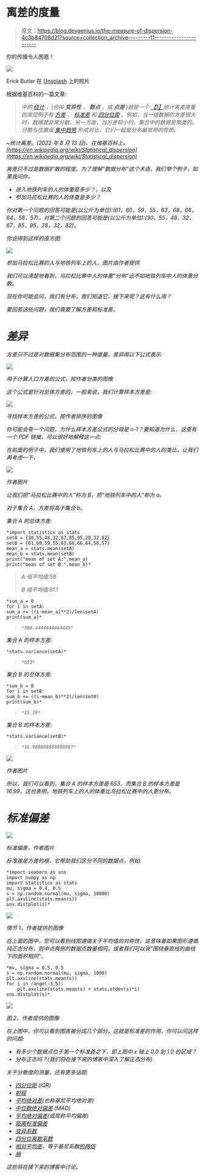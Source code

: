 # 离差的度量

> 原文：<https://blog.devgenius.io/the-measure-of-dispersion-4c3b84708d21?source=collection_archive---------11----------------------->

你的传播令人困惑！

![](img/db37cf0a803b1a0c381f3444d039131a.png)

Erick Butler 在 [Unsplash](https://unsplash.com?utm_source=medium&utm_medium=referral) 上的照片

根据维基百科的一篇文章:

> *中的* [*统计*](https://en.wikipedia.org/wiki/Statistics) *，***(也叫* ***变异性*** *，* ***散点*** *，或* ***点差*** *)就是一个* [*【1】*](https://en.wikipedia.org/wiki/Statistical_dispersion#cite_note-1)*统计离差度量的常见例子有* [*方差*](https://en.wikipedia.org/wiki/Variance) *、* [*标准差*](https://en.wikipedia.org/wiki/Standard_deviation) *和* [*四分位距*](https://en.wikipedia.org/wiki/Interquartile_range) *。例如，当一组数据的方差很大时，数据就非常分散。另一方面，当方差较小时，集合中的数据是聚类的。分散与位置或* [*集中趋势*](https://en.wikipedia.org/wiki/Central_tendency) *形成对比，它们一起是分布最常用的性质。**

*~统计离差。(2022 年 8 月 13 日)。在维基百科上。[https://en.wikipedia.org/wiki/Statistical_dispersion](https://en.wikipedia.org/wiki/Statistical_dispersion)*

*离差只不过是数据扩散的程度。为了理解“数据分布”这个术语，我们举个例子，如果我问你，*

*   *进入地铁列车的人的体重是多少？，以及*
*   *参加马拉松比赛的人的体重是多少？*

*你对第一个问题的回答可能是(以公斤为单位):(61，60，59，55，63，68，66，64，58，57)，对第二个问题的回答可能是(以公斤为单位):(30，55，48，32，67，85，95，28，32，82)。*

*你会得到这样的直方图:*

*![](img/8a3cfc662198c7ce696c2949ec2fd386.png)*

*参加马拉松比赛的人与地铁列车上的人，图片由作者提供*

*我们可以清楚地看到，马拉松比赛中人的体重“分布”远不如地铁列车中人的体重分散。*

*现在你可能会问，我们有分布，我们知道它，接下来呢？这有什么用？*

*要回答这些问题，我们需要了解方差和标准差。*

# *差异*

*方差只不过是对数据集分布范围的一种度量。差异用以下公式表示:*

*![](img/c5997750f0c55ab1a4cda1780bed80dc.png)*

*用于计算人口方差的公式，按作者分类的图像*

*这个公式是针对总体方差的，一般来说，我们计算样本方差是:*

*![](img/d0f454a56846391d7efb94cfeed8c17b.png)*

*寻找样本方差的公式，按作者排序的图像*

*你可能会有一个问题，为什么样本方差公式的分母是 n-1？要知道为什么，这里有一个 PDF 链接，可以很好地解释这一点:*

*在前面的例子中，我们使用了地铁列车上的人与马拉松比赛中的人的类比，让我们再考虑一下，*

*![](img/021a3efaf86ae643e3455fca67dd6ab1.png)*

*作者图片*

*让我们把“马拉松比赛中的人”称为 B，把“地铁列车中的人”称为 a。*

*对于集合 A，方差将高于集合 b。*

*集合 A 的总体方差:*

```
*import statistics as stats
setA = {30,55,48,32,67,85,95,28,32,82}
setB = {61,60,59,55,63,68,66,64,58,57}
mean_a = stats.mean(setA)
mean_b = stats.mean(setB)
print("mean of set A:",mean_a)
print("mean of set B:",mean_b)*
```

> *A 组平均值:58*
> 
> *B 组平均值:61.1*

```
*sum_a = 0
for i in setA:
sum_a += ((i-mean_a)**2)/len(setA)
print(sum_a)*
```

> *`*580.4444444444445*`*

*集合 A 的样本方差:*

```
*stats.variance(setA)*
```

> *`*653*`*

*集合 B 的总体方差:*

```
*sum_b = 0
for i in setB:
sum_b += ((i-mean_b)**2)/len(setB)
print(sum_b)*
```

> *`*15.29*`*

*集合 B 的样本方差:*

```
*stats.variance(setB)*
```

> *`*16.988888888888887*`*

*![](img/f4b0d26b7854710d055635c97ef41a35.png)*

*作者图片*

*所以，我们可以看到，集合 A 的样本方差是 653，而集合 B 的样本方差是 16.99，这也表明，地铁列车上的人的体重比马拉松比赛中的人更分布。*

# *标准偏差*

*![](img/402385b33c1fa443865bda543ff5dd8f.png)*

*标准偏差，作者图片*

*标准差是方差的根，它帮助我们区分不同的数据点，例如:*

```
*import seaborn as sns
import numpy as np
import statistics as stats
mu, sigma = 0.4, 0.5
s = np.random.normal(mu, sigma, 10000)
plt.axvline(stats.mean(s))
sns.distplot(s)*
```

*![](img/4d6caaddc122a136a9584784ae63890e.png)*

*情节 1，作者提供的图像*

*在上面的图中，您可以看到线图遵循关于平均值的对称性，这意味着如果图形遵循纯正态分布，则中点两侧的数据点数量相同，或者我们可以说“围绕垂直线的曲线下的面积相同”。*

```
*mu, sigma = 0.5, 0.5
s = np.random.normal(mu, sigma, 1000)
plt.axvline(stats.mean(s))
for i in range(-3,5):
    plt.axvline(stats.mean(s) + stats.stdev(s)*i)
sns.distplot(s)*
```

*![](img/e82624cb2efc184c31466e622d807a98.png)*

*图 2，作者提供的图像*

*在上图中，你可以看到图表被分成几个部分，这就是标准差的作用，你可以问这样的问题:*

*   *有多少个数据点位于第一个标准差之下，即上图中 x 轴上 0.0 到 1.0 的区域？*
*   *分布正态吗？(我们将在接下来的博客中深入了解正态分布)*

*关于分散度的测量，还有更多话题:*

*   *[四分位距](https://en.wikipedia.org/wiki/Interquartile_range) (IQR)*
*   *[射程](https://en.wikipedia.org/wiki/Range_(statistics))*
*   *[平均绝对差](https://en.wikipedia.org/wiki/Mean_absolute_difference)(也称基尼平均绝对差)*
*   *[中位数绝对偏差](https://en.wikipedia.org/wiki/Median_absolute_deviation) (MAD)*
*   *[平均绝对偏差](https://en.wikipedia.org/wiki/Average_absolute_deviation)(或简称平均偏差)*
*   *[距离标准偏差](https://en.wikipedia.org/wiki/Distance_standard_deviation)*
*   *[变异系数](https://en.wikipedia.org/wiki/Coefficient_of_variation)*
*   *[四分位离散系数](https://en.wikipedia.org/wiki/Quartile_coefficient_of_dispersion)*
*   *[相对平均差](https://en.wikipedia.org/wiki/Relative_mean_difference)，等于基尼系数[的两倍](https://en.wikipedia.org/wiki/Gini_coefficient)*
*   *[熵](https://en.wikipedia.org/wiki/Entropy_(information_theory))*

*这些将在接下来的博客中讨论。*